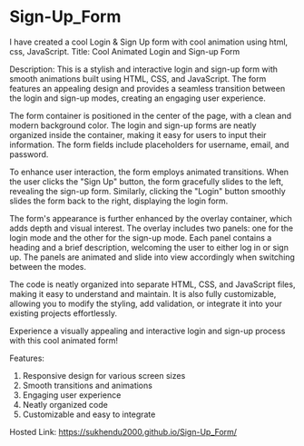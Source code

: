 # Sign-Up_Form
I have created a cool Login &amp; Sign Up form with cool animation using html, css, JavaScript.
Title: Cool Animated Login and Sign-up Form

Description:
This is a stylish and interactive login and sign-up form with smooth animations built using HTML, CSS, and JavaScript. The form features an appealing design and provides a seamless transition between the login and sign-up modes, creating an engaging user experience.

The form container is positioned in the center of the page, with a clean and modern background color. The login and sign-up forms are neatly organized inside the container, making it easy for users to input their information. The form fields include placeholders for username, email, and password.

To enhance user interaction, the form employs animated transitions. When the user clicks the "Sign Up" button, the form gracefully slides to the left, revealing the sign-up form. Similarly, clicking the "Login" button smoothly slides the form back to the right, displaying the login form.

The form's appearance is further enhanced by the overlay container, which adds depth and visual interest. The overlay includes two panels: one for the login mode and the other for the sign-up mode. Each panel contains a heading and a brief description, welcoming the user to either log in or sign up. The panels are animated and slide into view accordingly when switching between the modes.

The code is neatly organized into separate HTML, CSS, and JavaScript files, making it easy to understand and maintain. It is also fully customizable, allowing you to modify the styling, add validation, or integrate it into your existing projects effortlessly.

Experience a visually appealing and interactive login and sign-up process with this cool animated form!

Features:

1. Responsive design for various screen sizes
2. Smooth transitions and animations
3. Engaging user experience
4. Neatly organized code
5. Customizable and easy to integrate

Hosted Link: https://sukhendu2000.github.io/Sign-Up_Form/
